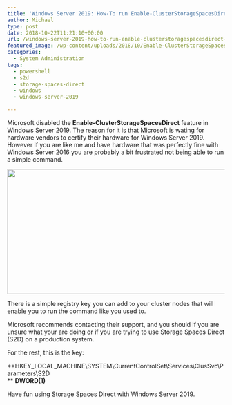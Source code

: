 ```yaml
---
title: 'Windows Server 2019: How-To run Enable-ClusterStorageSpacesDirect cmdlet'
author: Michael
type: post
date: 2018-10-22T11:21:10+00:00
url: /windows-server-2019-how-to-run-enable-clusterstoragespacesdirect-cmdlet/
featured_image: /wp-content/uploads/2018/10/Enable-ClusterStorageSpacesDirect_Error.png
categories:
  - System Administration
tags:
  - powershell
  - s2d
  - storage-spaces-direct
  - windows
  - windows-server-2019

---
```

Microsoft disabled the **Enable-ClusterStorageSpacesDirect** feature in Windows Server 2019. The reason for it is that Microsoft is wating for hardware vendors to certify their hardware for Windows Server 2019. However if you are like me and have hardware that was perfectly fine with Windows Server 2016 you are probably a bit frustrated not being able to run a simple command.

<img loading="lazy" src="https://i2.wp.com/michaelreichenbach.de/wp-content/uploads/2018/10/Enable-ClusterStorageSpacesDirect_Error.png?resize=750%2C289&#038;ssl=1" alt="" width="750" height="289" class="aligncenter size-full wp-image-145" srcset="https://i2.wp.com/michaelreichenbach.de/wp-content/uploads/2018/10/Enable-ClusterStorageSpacesDirect_Error.png?w=842&ssl=1 842w, https://i2.wp.com/michaelreichenbach.de/wp-content/uploads/2018/10/Enable-ClusterStorageSpacesDirect_Error.png?resize=300%2C115&ssl=1 300w, https://i2.wp.com/michaelreichenbach.de/wp-content/uploads/2018/10/Enable-ClusterStorageSpacesDirect_Error.png?resize=768%2C296&ssl=1 768w" sizes="(max-width: 750px) 100vw, 750px" data-recalc-dims="1" /> 

There is a simple registry key you can add to your cluster nodes that will enable you to run the command like you used to.

Microsoft recommends contacting their support, and you should if you are unsure what your are doing or if you are trying to use Storage Spaces Direct (S2D) on a production system.

For the rest, this is the key:

**HKEY\_LOCAL\_MACHINE\SYSTEM\CurrentControlSet\Services\ClusSvc\Parameters\S2D  
** **DWORD(1)**

Have fun using Storage Spaces Direct with Windows Server 2019.